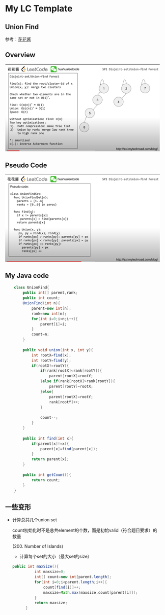 # My LC Template

## Union Find

参考：[花花酱](https://www.youtube.com/watch?v=VJnUwsE4fWA&t=791s)

## Overview

![union find overview](uf-overview.png)

## Pseudo Code

![pesudo code](uf-pseudo-code.png)

## My Java code

```java
    class UnionFind{
        public int[] parent,rank;
        public int count;
        UnionFind(int n){
            parent=new int[n];
            rank=new int[n];
            for(int i=0;i<n;i++){
                parent[i]=i;
            }
            count=n;
        }
        
        public void union(int x, int y){
            int rootX=find(x);
            int rootY=find(y);
            if(rootX!=rootY){
                if(rank[rootX]<rank[rootY]){
                    parent[rootX]=rootY;
                }else if(rank[rootX]>rank[rootY]){
                    parent[rootY]=rootX;
                }else{
                    parent[rootX]=rootY;
                    rank[rootY]++;
                }
                
                count--;
            }
        }
        
        public int find(int x){
            if(parent[x]!=x){
                parent[x]=find(parent[x]);
            }
            return parent[x];
        }
        
        public int getCount(){
            return count;
        }
    }
```

## 一些变形

- 计算总共几个union set

  count初始化时不是总共element的个数，而是初始valid（符合题目要求）的数量
  
  (200. Number of Islands)
  
  - 计算每个set的大小（最大set的size）
  
  ```java
  public int maxSize(){
            int maxsize=0;
            int[] count=new int[parent.length];
            for(int i=0;i<parent.length;i++){
                count[find(i)]++;
                maxsize=Math.max(maxsize,count[parent[i]]);
            }
            return maxsize;
        }
  ```
